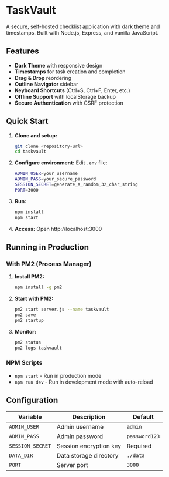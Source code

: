 # TaskVault

A secure, self-hosted checklist application with dark theme and timestamps. Built with Node.js, Express, and vanilla JavaScript.

## Features

- **Dark Theme** with responsive design
- **Timestamps** for task creation and completion
- **Drag & Drop** reordering
- **Outline Navigator** sidebar
- **Keyboard Shortcuts** (Ctrl+S, Ctrl+F, Enter, etc.)
- **Offline Support** with localStorage backup
- **Secure Authentication** with CSRF protection

## Quick Start

1. **Clone and setup:**
   ```bash
   git clone <repository-url>
   cd taskvault
   ```

2. **Configure environment:**
   Edit `.env` file:
   ```bash
   ADMIN_USER=your_username
   ADMIN_PASS=your_secure_password
   SESSION_SECRET=generate_a_random_32_char_string
   PORT=3000
   ```

3. **Run:**
   ```bash
   npm install
   npm start
   ```

4. **Access:** Open http://localhost:3000

## Running in Production

### With PM2 (Process Manager)

1. **Install PM2:**
   ```bash
   npm install -g pm2
   ```

2. **Start with PM2:**
   ```bash
   pm2 start server.js --name taskvault
   pm2 save
   pm2 startup
   ```

3. **Monitor:**
   ```bash
   pm2 status
   pm2 logs taskvault
   ```

### NPM Scripts

- `npm start` - Run in production mode
- `npm run dev` - Run in development mode with auto-reload

## Configuration

| Variable | Description | Default |
|----------|-------------|---------|
| `ADMIN_USER` | Admin username | `admin` |
| `ADMIN_PASS` | Admin password | `password123` |
| `SESSION_SECRET` | Session encryption key | Required |
| `DATA_DIR` | Data storage directory | `./data` |
| `PORT` | Server port | `3000` |



